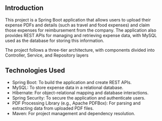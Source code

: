 ## Introduction

This project is a Spring Boot application that allows users to upload their expense PDFs and details (such as travel and food expenses) and claim those expenses for reimbursement from the company. The application also provides REST APIs for managing and retrieving expense data, with MySQL used as the database for storing this information.

The project follows a three-tier architecture, with components divided into Controller, Service, and Repository layers

## Technologies Used
- Spring Boot: To build the application and create REST APIs.
- MySQL: To store expense data in a relational database.
- Hibernate: For object-relational mapping and database interactions.
- Spring Security: To secure the application and authenticate users.
- PDF Processing Library (e.g., Apache PDFBox): For parsing and extracting data from uploaded PDF files.
- Maven: For project management and dependency resolution.
